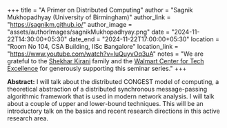 +++
title = "A Primer on Distributed Computing"
author = "Sagnik Mukhopadhyay (University of Birmingham)"
author_link = "https://sagnikm.github.io/"
author_image = "assets/authorImages/sagnikMukhopadhyay.png"
date = "2024-11-22T14:30:00+05:30"
date_end = "2024-11-22T17:00:00+05:30"
location = "Room No 104, CSA Building, IISc Bangalore"
location_link = "https://www.youtube.com/watch?v=luQuyvOq3uA"
notes = "We are grateful to the <a href = "https://www.accel.com/people/shekhar-kirani" target= "_blank">Shekhar Kirani</a> family and the <a href = "https://www.csa.iisc.ac.in/cfe-walmart/" target= "_blank">Walmart Center for Tech Excellence</a> for generously supporting this seminar series."
+++

<b>Abstract:</b>
I will talk about the distributed CONGEST model of computing, a theoretical abstraction of a distributed synchronous message-passing algorithmic framework that is used in modern network analysis. I will talk about a couple of upper and lower-bound techniques. This will be an introductory talk on the basics and recent research directions in this active research area.